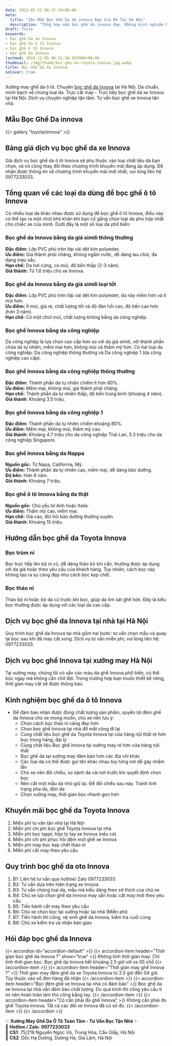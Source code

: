 ```yaml
---
date: 2022-05-22 06:37:28+00:00
meta:
  title: "26+ Mẫu Bọc Ghế Da Xe innova Đẹp Giá Rẻ Tại Hà Nội"
  description: "Tổng hợp mẫu bọc ghế da innova đẹp. Những kinh nghiệm bọc ghế ô tô innova. Chương trình khuyến mãi bọc ghế Toyota innova. Bảng giá bọc ghế da xe innova. Chương trình khuyến mãi bọc ghế"
draft: false
keywords:
- bọc ghế da xe Innova
- bọc ghế da ô tô Innova
- bọc ghế ô tô Innova
- bọc ghế da Innova
lastmod: 2024-11-05 06:51:58.687000+00:00
thumbnail: /img/thumb/boc-ghe-da-toyota-innova.jpg.webp
title: Bọc Ghế Da Xe Innova
noCover: true
---
```


Xưởng may ghế da ô tô. Chuyên [bọc ghế da Innova](https://bocgheoto.vn/toyota/boc-ghe-da-xe-innova.html/) tại Hà Nội. Da chuẩn, minh bạch về chủng loại da. Trực cắt may - Trực tiếp bọc ghế da xe Innova tại Hà Nội. Dịch vụ chuyên nghiệp tận tâm. Tư vấn bọc ghế xe Innova tận nhà.

## Mẫu Bọc Ghế Da innova
{{< gallery "toyota/innova" >}}


## Bảng giá dịch vụ bọc ghế da xe Innova

Giá dịch vụ bọc ghế da ô tô Innova sẽ phụ thuộc vào loại chất liệu da bạn chọn, và nó cũng thay đổi theo chương trình khuyến mãi đang áp dụng. Để nhận được thông tin về chương trình khuyến mãi mới nhất, vui lòng liên hệ 0977233033.

## Tổng quan về các loại da dùng để bọc ghế ô tô Innova

Có nhiều loại da khác nhau được sử dụng để bọc ghế ô tô Innova, điều này có thể tạo ra một chút khó khăn khi bạn cố gắng chọn loại da phù hợp nhất cho chiếc xe của mình. Dưới đây là một số loại da phổ biến:

### Bọc ghế da Innova bằng da giả simili thông thường

**Đặc điểm:** Lớp PVC phủ trên lớp vải dệt kim polyester.  
**Ưu điểm:** Giá thành phải chăng, không ngấm nước, dễ dàng lau chùi, đa dạng màu sắc.  
**Hạn chế:** Da hơi cứng, có mùi, độ bền thấp (2-3 năm).  
**Giá thành:** Từ 1.6 triệu cho xe Innova.

### Bọc ghế da Innova bằng da giả simili loại tốt

**Đặc điểm:** Lớp PVC phủ trên lớp vải dệt kim polyester, da này mềm hơn và ít mùi hơn.  
**Ưu điểm:** Ít mùi, giá rẻ, chất lượng tốt và độ đàn hồi cao, độ bền cao hơn (hơn 3 năm).  
**Hạn chế:** Có một chút mùi, chất lượng không bằng da công nghiệp.

### Bọc ghế Innova bằng da công nghiệp

Da công nghiệp là lựa chọn cao cấp hơn so với da giả simili, với thành phần chứa da tự nhiên, mềm mại hơn, không mùi và thẩm mỹ hơn. Có hai loại da công nghiệp: Da công nghiệp thông thường và Da công nghiệp 1 (da công nghiệp cao cấp).

### Bọc ghế Innova bằng da công nghiệp thông thường

**Đặc điểm:** Thành phần da tự nhiên chiếm ít hơn 80%.  
**Ưu điểm:** Mềm mại, không mùi, giá thành phải chăng.  
**Hạn chế:** Thành phần da tự nhiên thấp, độ bền trung bình (khoảng 4 năm).  
**Giá thành:** Khoảng 3.5 triệu.

### Bọc ghế Innova bằng da công nghiệp 1

**Đặc điểm:** Thành phần da tự nhiên chiếm khoảng 80%.  
**Ưu điểm:** Mềm mại, không mùi, thẩm mỹ cao.  
**Giá thành:** Khoảng 4.7 triệu cho da công nghiệp Thái Lan, 5.3 triệu cho da công nghiệp Singapore.

### Bọc ghế Innova bằng da Nappa

**Nguồn gốc:** Từ Napa, California, Mỹ.  
**Ưu điểm:** Thành phần da tự nhiên cao, mềm mại, dễ dàng bảo dưỡng.  
**Độ bền:** Hơn 6 năm.  
**Giá thành:** Khoảng 7 triệu.

### Bọc ghế ô tô Innova bằng da thật

**Nguồn gốc:** Chủ yếu từ Anh hoặc Italia.  
**Ưu điểm:** Thẩm mỹ cao, mềm mại.  
**Hạn chế:** Giá cao, đòi hỏi bảo dưỡng thường xuyên.  
**Giá thành:** Khoảng 15 triệu.

## Hướng dẫn bọc ghế da Toyota Innova

### Bọc trùm nỉ

Bọc trực tiếp lên bộ nỉ cũ, dễ dàng tháo bỏ khi cần, thường được áp dụng với da giả hoặc theo yêu cầu của khách hàng. Tuy nhiên, cách bọc này không tạo ra sự căng đẹp như cách bọc kẹp chết.

### Bọc tháo nỉ

Tháo bộ nỉ hoặc bộ da cũ trước khi bọc, giúp da ôm sát ghế hơn. Đây là kiểu bọc thường được áp dụng với các loại da cao cấp.

## Dịch vụ bọc ghế da Innova tại nhà tại Hà Nội

Quy trình bọc ghế da Innova tại nhà gồm hai bước: tư vấn chọn mẫu và quay lại bọc sau khi đã may cắt xong. Dịch vụ tư vấn miễn phí, vui lòng liên hệ: 0977233033.

## Dịch vụ bọc ghế Innova tại xưởng may Hà Nội

Tại xưởng may, chúng tôi có sẵn các màu da ghế Innova phổ biến, có thể bọc ngay mà không cần chờ đợi. Trong trường hợp bạn muốn thiết kế riêng, thời gian may cắt sẽ được thông báo.

## Kinh nghiệm bọc ghế da ô tô Innova

- Để đảm bảo nhận được đúng chất lượng sản phẩm, quyền lợi đệm ghế da Innova chủ xe mong muốn, chủ xe nên lưu ý:
  - Chọn cách bọc tháo nỉ căng đẹp hơn
  - Chọn bọc ghế Innova tại nhà đỡ mất công đi lại
  - Cùng chất liệu bọc ghế da Toyota Innova tại cửa hàng nội thất rẻ hơn bọc trong hãng, đại lý
  - Cùng chất liệu Bọc ghế Innova tại xưởng may rẻ hơn cửa hàng nội thất
  - Bọc ghế da tại xưởng may đảm bảo hơn các địa chỉ khác
  - Các loại da có thể được gọi tên khác nhau tùy từng nơi dễ gây nhầm lẫn
  - Chủ xe nên đối chiếu, so sánh da vài nơi trước khi quyết định chọn bọc
  - Nên cắt một mẫu da nhỏ giữ lại. Để đối chiếu sau này. Tránh tình trạng pha da, độn da
  - Chọn xưởng may, thời gian bọc nhanh gọn hơn

## Khuyến mãi bọc ghế da Toyota Innova

1. Miễn phí tư vấn tận nhà tại Hà Nội
2. Miễn phí chi phí bọc ghế Toyota Innova tại nhà
3. Miễn phí bọc tappi, hộp tỳ tay xe Innova (nếu có)
4. Miễn phí chi phí phục hồi đệm mút ghế xe Innova
5. Miễn phí may bọc kẹp chết tháo nỉ
6. Miễn phí cắt may theo yêu cầu

## Quy trình bọc ghế da oto Innova

1. B1: Liên hệ tư vấn qua hotline/ Zalo 0977233033
2. B2: Tư vấn dựa trên hiện trạng xe Innova
3. B3: Tư vấn chủng loại da, mẫu mã kiểu dáng theo sở thích của chủ xe
4. B4: Chủ xe lựa chọn ghế da Innova may sẵn hoặc cắt may mới theo yêu cầu
5. B5: Tiến hành cắt may theo yêu cầu
6. B6: Chủ xe chọn bọc tại xưởng hoặc tại nhà (Miễn phí)
7. B7: Tiến hành thi công, vệ sinh ghế da Innova, kiểm tra cuối cùng
8. B8: Chủ xe kiểm tra và nhận bàn giao

## Hỏi đáp bọc ghế da Innova

{{< accordion id="accordion-default" >}}
  {{< accordion-item header="Thời gian bọc ghế da Innova ?" show="true" >}}
    Không tính thời gian may. Chỉ tính thời gian bọc. Bọc ghế da Innova hết khoảng 2.5 giờ với xe 05 chỗ
  {{< /accordion-item >}}
  {{< accordion-item header="Thời gian may ghế Innova ?" >}}
    Thời gian may đệm ghế da xe Toyota Innova từ 2.5 giờ đến 04 giờ. Tùy thuộc vào số đơn hàng đã nhận
  {{< /accordion-item >}}
  {{< accordion-item header="Bọc đệm ghế xe Innova tại nhà có đảm bảo" >}}
    Bọc ghế da xe Innova tại nhà vẫn đảm bảo chất lượng. Do quá trình thi công yêu cầu tỉ mỉ nên hoàn toàn làm thủ công bằng tay.
  {{< /accordion-item >}}
  {{< accordion-item header="Có cần phải đo ghế Innova" >}}
    Không cần phải đo ghế Toyota Innova. Tất cả các đời xe Innova đã có số đo.
  {{< /accordion-item >}}
{{< /accordion >}}

✨ **Xưởng May Ghế Da Ô Tô Toàn Tâm - Tư Vấn Bọc Tận Nhà** ✨  
📱 **Hotline / Zalo**: **0977233033**  
📍 **CS1**: 75/219 Nguyễn Ngọc Vũ, Trung Hòa, Cầu Giấy, Hà Nội  
📍 **CS2**: Dốc Hạ Dương, Dương Hà, Gia Lâm, Hà Nội